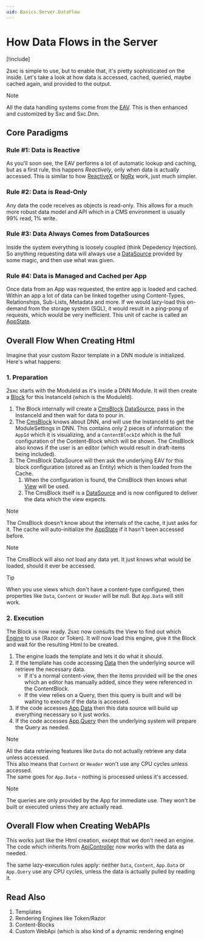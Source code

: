 ```yaml
---
uid: Basics.Server.DataFlow
---
```


# How Data Flows in the Server

[!include[](~/basics/stack/_shared-float-summary.md)]
<style>.context-box-summary .process-all { visibility: visible; } </style>


2sxc is simple to use, but to enable that, it's pretty sophisticated on the inside.
Let's take a look at how data is accessed, cached, queried, maybe cached again, and provided to the output.

> [!NOTE]
> All the data handling systems come from the [EAV](xref:ToSic.Eav). This is then enhanced and customized by Sxc and Sxc.Dnn.

## Core Paradigms

### Rule #1: Data is Reactive

As you'll soon see, the EAV performs a lot of automatic lookup and caching, but as a first rule, this happens _Reactively_, only when data is actually accessed. 
This is similar to how [ReactiveX](http://reactivex.io/) or [NgRx](https://ngrx.io/) work, just much simpler. 

### Rule #2: Data is Read-Only

Any data the code receives as [](xref:ToSic.Eav.Data.IEntity) objects is read-only. 
This allows for a much more robust data model and API which in a CMS environment is usually 99% read, 1% write. 

### Rule #3: Data Always Comes from DataSources

Inside the system everything is loosely coupled (think Depedency Injection). 
So anything requesting data will always use a [DataSource](xref:NetCode.DataSources.Index) provided by some magic, and then use what was given. 

### Rule #4: Data is Managed and Cached per App

Once data from an App was requested, the entire app is loaded and cached. 
Within an app a lot of data can be linked together using Content-Types, Relationships, Sub-Lists, Metadata and more. If we would lazy-load this on-demand from the storage system (SQL), it would result in a ping-pong of requests, which would be very inefficient. This unit of cache is called an [AppState](xref:Basics.Server.Caching.AppState.Index).

## Overall Flow When Creating Html

Imagine that your custom Razor template in a DNN module is initialized. Here's what happens:

### 1. Preparation

2sxc starts with the ModuleId as it's inside a DNN Module. It will then create a [Block](xref:ToSic.Sxc.Blocks.IBlock) for this InstanceId (which is the ModuleId).

1. The Block internally will create a [CmsBlock](xref:ToSic.Sxc.DataSources.CmsBlock) [DataSource](xref:NetCode.DataSources.Index), pass in the InstanceId and then wait for data to pour in.
1. The [CmsBlock](xref:ToSic.Sxc.DataSources.CmsBlock) knows about DNN, and will use the InstanceId to get the ModuleSettings in DNN. This contains only 2 pieces of information: the `AppId` which it is visualizing, and a `ContentBlockId` which is the full configuration of the Content-Block which will be shown. The CmsBlock also knows if the user is an editor (which would result in draft-items being included). 
1. The CmsBlock DataSource will then ask the underlying EAV for this block configuration (stored as an Entity) which is then loaded from the Cache.  
    1. When the configuration is found, the CmsBlock then knows what [View](xref:ToSic.Sxc.Blocks.IView) will be used. 
    1. The CmsBlock itself is a [DataSource](xref:NetCode.DataSources.Index) and is now configured to deliver the data which the view expects. 

> [!NOTE]
> The CmsBlock doesn't know about the internals of the cache, it just asks for it. The cache will auto-initialize the [AppState](xref:Basics.Server.Caching.AppState.Index) if it hasn't been accessed before.

> [!NOTE]
> The CmsBlock will also _not_ load any data yet. It just knows what would be loaded, should it ever be accessed.

> [!TIP]
> When you use views which don't have a content-type configured, then properties like `Data`, `Content` or `Header` will be null. But `App.Data` will still work.

### 2. Execution 
The Block is now ready. 2sxc now consults the View to find out which [Engine](xref:ToSic.Sxc.Engines.IEngine) to use (Razor or Token). It will now load this engine, give it the Block and wait for the resulting Html to be created. 

1. The engine loads the template and lets it do what it should. 
1. If the template has code accessing [Data](xref:ToSic.Sxc.Code.IDynamicCode.Data) then the underlying source will retrieve the necessary data.
    * If it's a normal content-view, then the items provided will be the ones which an editor has manually added, since they were referenced in the ContentBlock. 
    * If the view relies on a Query, then this query is built and will be waiting to execute if the data is accessed.
1. If the code accesses [App](xref:ToSic.Sxc.Code.IDynamicCode.Data).[Data](xref:ToSic.Eav.Apps.App.Data) then this data source will build up everything necessary so it just works.
1. If the code accesses [App](xref:ToSic.Sxc.Code.IDynamicCode.Data).[Query](xref:ToSic.Eav.Apps.App.Query) then the underlying system will prepare the Query as needed. 

> [!NOTE]
> All the data retrieving features like `Data` do not actually retrieve any data unless accessed.  
> This also means that `Content` or `Header` won't use any CPU cycles unless accessed.  
> The same goes for `App.Data` - nothing is processed unless it's accessed.

> [!NOTE]
> The queries are only provided by the App for immediate use. They won't be built or executed unless they are actually read.

## Overall Flow when Creating WebAPIs

This works just like the Html creation, except that we don't need an engine. The code which inherits from [ApiController](xref:ToSic.Sxc.Dnn.ApiController) now works with the data as needed. 

The same lazy-execution rules apply: neither `Data`, `Content`, `App.Data` or `App.Query` use any CPU cycles, unless the data is actually pulled by reading it. 


## Read Also

1. Templates
1. Rendering Engines like Token/Razor
1. Content-Blocks
1. Custom WebApi (which is also kind of a dynamic rendering engine)
